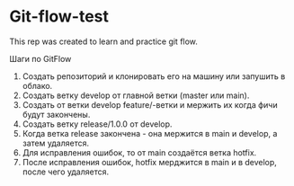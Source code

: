 # Git-flow-test
This rep was created to learn and practice git flow.

Шаги по GitFlow
1. Создать репозиторий и клонировать его на машину или запушить в облако.
2. Создать ветку develop от главной ветки (master или main).
3. Создать от ветки develop feature/-ветки и мержить их когда фичи будут закончены.
4. Создать ветку release/1.0.0 от develop.
5. Когда ветка release закончена - она мержится в main и develop, а затем удаляется.
6. Для исправления ошибок, то от main создаётся ветка hotfix.
7. После исправления ошибок, hotfix мерджится в main и в develop, после чего удаляется.
